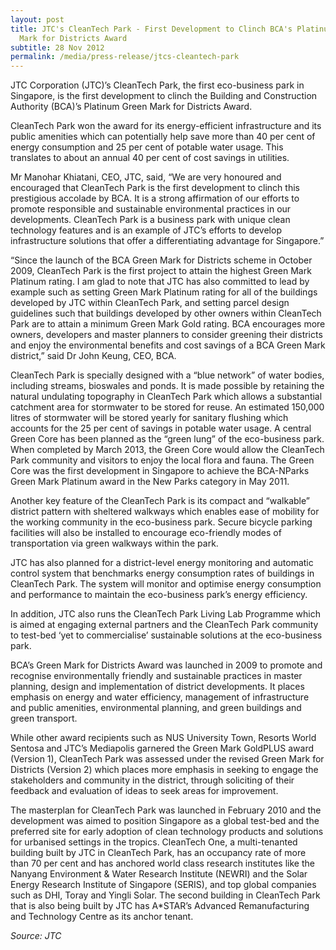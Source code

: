 ```yaml
---
layout: post
title: JTC's CleanTech Park - First Development to Clinch BCA's Platinum Green
  Mark for Districts Award
subtitle: 28 Nov 2012
permalink: /media/press-release/jtcs-cleantech-park
---
```

JTC Corporation (JTC)’s CleanTech Park, the first eco-business park in Singapore, is the first development to clinch the Building and Construction Authority (BCA)’s Platinum Green Mark for Districts Award.

CleanTech Park won the award for its energy-efficient infrastructure and its public amenities which can potentially help save more than 40 per cent of energy consumption and 25 per cent of potable water usage. This translates to about an annual 40 per cent of cost savings in utilities.

Mr Manohar Khiatani, CEO, JTC, said, “We are very honoured and encouraged that CleanTech Park is the first development to clinch this prestigious accolade by BCA. It is a strong affirmation of our efforts to promote responsible and sustainable environmental practices in our developments. CleanTech Park is a business park with unique clean technology features and is an example of JTC’s efforts to develop infrastructure solutions that offer a differentiating advantage for Singapore.”

“Since the launch of the BCA Green Mark for Districts scheme in October 2009, CleanTech Park is the first project to attain the highest Green Mark Platinum rating. I am glad to note that JTC has also committed to lead by example such as setting Green Mark Platinum rating for all of the buildings developed by JTC within CleanTech Park, and setting parcel design guidelines such that buildings developed by other owners within CleanTech Park are to attain a minimum Green Mark Gold rating. BCA encourages more owners, developers and master planners to consider greening their districts and enjoy the environmental benefits and cost savings of a BCA Green Mark district,” said Dr John Keung, CEO, BCA.

CleanTech Park is specially designed with a “blue network” of water bodies, including streams, bioswales and ponds. It is made possible by retaining the natural undulating topography in CleanTech Park which allows a substantial catchment area for stormwater to be stored for reuse. An estimated 150,000 litres of stormwater will be stored yearly for sanitary flushing which accounts for the 25 per cent of savings in potable water usage. A central Green Core has been planned as the “green lung” of the eco-business park. When completed by March 2013, the Green Core would allow the CleanTech Park community and visitors to enjoy the local flora and fauna. The Green Core was the first development in Singapore to achieve the BCA-NParks Green Mark Platinum award in the New Parks category in May 2011.

Another key feature of the CleanTech Park is its compact and “walkable” district pattern with sheltered walkways which enables ease of mobility for the working community in the eco-business park. Secure bicycle parking facilities will also be installed to encourage eco-friendly modes of transportation via green walkways within the park.

JTC has also planned for a district-level energy monitoring and automatic control system that benchmarks energy consumption rates of buildings in CleanTech Park. The system will monitor and optimise energy consumption and performance to maintain the eco-business park’s energy efficiency.

In addition, JTC also runs the CleanTech Park Living Lab Programme which is aimed at engaging external partners and the CleanTech Park community to test-bed ‘yet to commercialise’ sustainable solutions at the eco-business park.

BCA’s Green Mark for Districts Award was launched in 2009 to promote and recognise environmentally friendly and sustainable practices in master planning, design and implementation of district developments. It places emphasis on energy and water efficiency, management of infrastructure and public amenities, environmental planning, and green buildings and green transport.

While other award recipients such as NUS University Town, Resorts World Sentosa and JTC’s Mediapolis garnered the Green Mark GoldPLUS award (Version 1), CleanTech Park was assessed under the revised Green Mark for Districts (Version 2) which places more emphasis in seeking to engage the stakeholders and community in the district, through soliciting of their feedback and evaluation of ideas to seek areas for improvement.

The masterplan for CleanTech Park was launched in February 2010 and the development was aimed to position Singapore as a global test-bed and the preferred site for early adoption of clean technology products and solutions for urbanised settings in the tropics. CleanTech One, a multi-tenanted building built by JTC in CleanTech Park, has an occupancy rate of more than 70 per cent and has anchored world class research institutes like the Nanyang Environment & Water Research Institute (NEWRI) and the Solar Energy Research Institute of Singapore (SERIS), and top global companies such as DHI, Toray and Yingli Solar. The second building in CleanTech Park that is also being built by JTC has A*STAR’s Advanced Remanufacturing and Technology Centre as its anchor tenant.

*Source: JTC*